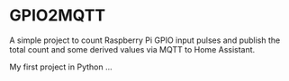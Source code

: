 # GPIO2MQTT

A simple project to count Raspberry Pi GPIO input pulses and publish the total count and some derived values via MQTT to Home Assistant.

My first project in Python ...
